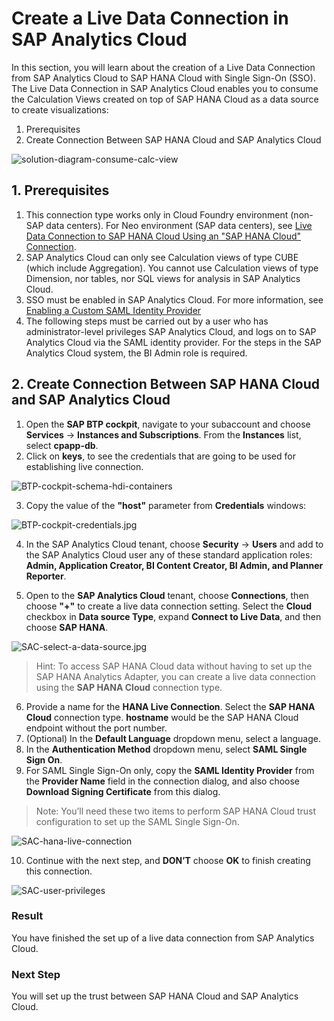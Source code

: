 # Create a Live Data Connection in SAP Analytics Cloud

In this section, you will learn about the creation of a Live Data Connection from SAP Analytics Cloud to SAP HANA Cloud with Single Sign-On (SSO). The Live Data Connection in SAP Analytics Cloud enables you to consume the Calculation Views created on top of SAP HANA Cloud as a data source to create visualizations: 
  
  1. Prerequisites
  2. Create Connection Between SAP HANA Cloud and SAP Analytics Cloud
 
![solution-diagram-consume-calc-view](./images/solution-diagram-create-live-conn.jpg)

## 1. Prerequisites
1. This connection type works only in Cloud Foundry environment (non-SAP data centers). For Neo environment (SAP data centers), see [Live Data Connection to SAP HANA Cloud Using an "SAP HANA Cloud" Connection](https://help.sap.com/docs/SAP_ANALYTICS_CLOUD/00f68c2e08b941f081002fd3691d86a7/b152affae88841cb9fec310fb8b7b94b.html).
2. SAP Analytics Cloud can only see Calculation views of type CUBE (which include Aggregation).
You cannot use Calculation views of type Dimension, nor tables, nor SQL views for analysis in SAP Analytics Cloud.
3. SSO must be enabled in SAP Analytics Cloud. For more information, see [Enabling a Custom SAML Identity Provider](https://help.sap.com/docs/SAP_ANALYTICS_CLOUD/00f68c2e08b941f081002fd3691d86a7/3651184dad944aa2b361ad029a7a8cae.html?q=Enabling%20a%20Custom%20SAML%20Identity%20Provider)
4. The following steps must be carried out by a user who has administrator-level privileges SAP Analytics Cloud, and logs on to SAP Analytics Cloud via the SAML identity provider. For the steps in the SAP Analytics Cloud system, the BI Admin role is required. 

## 2. Create Connection Between SAP HANA Cloud and SAP Analytics Cloud

1. Open  the **SAP BTP cockpit**, navigate to your subaccount and choose **Services** &rarr; **Instances and Subscriptions**. From the **Instances** list, select **cpapp-db**.
2. Click on **keys**, to see the credentials that are going to be used for establishing live connection. 

![BTP-cockpit-schema-hdi-containers](./images/BTP-cockpit-schema-hdi-containers.jpg)

3. Copy the value of the **"host"** parameter from **Credentials** windows:

![BTP-cockpit-credentials.jpg](./images/BTP-cockpit-credentials.jpg)

4. In the SAP Analytics Cloud tenant, choose **Security** &rarr; **Users** and add to the SAP Analytics Cloud user any of these standard application roles: **Admin, Application Creator, BI Content Creator, BI Admin, and Planner Reporter**.
    
5. Open to the **SAP Analytics Cloud** tenant, choose **Connections**, then choose **"+"** to create a live data connection setting. Select the **Cloud** checkbox in **Data source Type**, expand **Connect to Live Data**, and then choose **SAP HANA**.

![SAC-select-a-data-source.jpg](./images/SAC-select-a-data-source.jpg)

>Hint: To access SAP HANA Cloud data without having to set up the SAP HANA Analytics Adapter, you can create a live data connection using the **SAP HANA Cloud** connection type.

6. Provide a name for the **HANA Live Connection**. Select the **SAP HANA Cloud** connection type.
**hostname** would be the SAP HANA Cloud endpoint without the port number.
7. (Optional) In the **Default Language** dropdown menu, select a language.
8. In the **Authentication Method** dropdown menu, select **SAML Single Sign On**.
9. For SAML Single Sign-On only, copy the **SAML Identity Provider** from the **Provider Name** field in the connection dialog, and also choose **Download Signing Certificate** from this dialog.
>Note: You’ll need these two items to perform SAP HANA Cloud trust configuration to set up the SAML Single Sign-On.
  
![SAC-hana-live-connection](./images/SAC-hana-live-connection.jpg)

10. Continue with the next step, and **DON’T** choose **OK** to finish creating this connection.


![SAC-user-privileges](./images/SAC-user-privileges.jpg)

### Result
You have finished the set up of a live data connection from SAP Analytics Cloud.

### Next Step
You will set up the trust between SAP HANA Cloud and SAP Analytics Cloud.

